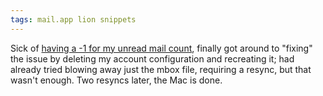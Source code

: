 ```yaml
---
tags: mail.app lion snippets
---
```


Sick of [having a -1 for my unread mail count](/twitter/648), finally got around to "fixing" the issue by deleting my account configuration and recreating it; had already tried blowing away just the mbox file, requiring a resync, but that wasn't enough. Two resyncs later, the Mac is done.
